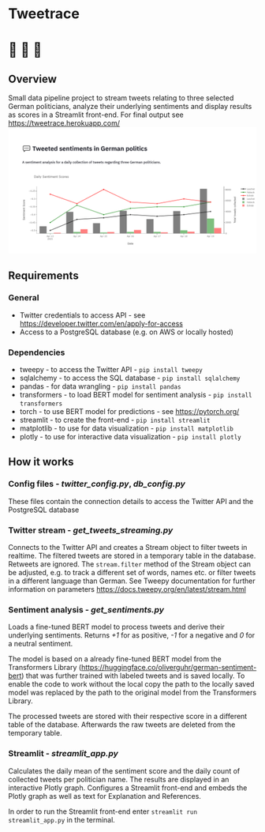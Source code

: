 # Tweetrace
# 🏁 🏁 🏁
## Overview
Small data pipeline project to stream tweets relating to three selected German politicians, analyze their underlying sentiments and display results as scores in a Streamlit front-end. For final output see https://tweetrace.herokuapp.com/
![Screenshot](/images/screenshot.png)
## Requirements
### General
- Twitter credentials to access API - see https://developer.twitter.com/en/apply-for-access
- Access to a PostgreSQL database (e.g. on AWS or locally hosted)
### Dependencies
- tweepy - to access the Twitter API - `pip install tweepy`
- sqlalchemy - to access the SQL database - `pip install sqlalchemy`
- pandas - for data wrangling - `pip install pandas`
- transformers - to load BERT model for sentiment analysis - `pip install transformers`
- torch - to use BERT model for predictions - see https://pytorch.org/ 
- streamlit - to create the front-end - `pip install streamlit`
- matplotlib - to use for data visualization - `pip install matplotlib`
- plotly - to use for interactive data visualization - `pip install plotly`

## How it works

### Config files - *twitter_config.py*, *db_config.py*
These files contain the connection details to access the Twitter API and the PostgreSQL database

### Twitter stream - *get_tweets_streaming.py*
Connects to the Twitter API and creates a Stream object to filter tweets in realtime. The filtered tweets are stored in a temporary table in the database. Retweets are ignored.
The `stream.filter` method of the Stream object can be adjusted, e.g. to track a different set of words, names etc. or filter tweets in a different language than German. 
See Tweepy documentation for further information on parameters https://docs.tweepy.org/en/latest/stream.html

### Sentiment analysis - *get_sentiments.py*
Loads a fine-tuned BERT model to process tweets and derive their underlying sentiments. Returns *+1* for as positive, *-1* for a negative and *0* for a neutral sentiment.

The model is based on a already fine-tuned BERT model from the Transformers Library (https://huggingface.co/oliverguhr/german-sentiment-bert) that was further trained with labeled tweets and is saved locally. To enable the code to work without the local copy the path to the locally saved model was replaced by the path to the original model from the Transformers Library.

The processed tweets are stored with their respective score in a different table of the database. Afterwards the raw tweets are deleted from the temporary table.

### Streamlit - *streamlit_app.py*
Calculates the daily mean of the sentiment score and the daily count of collected tweets per politician name. The results are displayed in an interactive Plotly graph.
Configures a Streamlit front-end and embeds the Plotly graph as well as text for Explanation and References.

In order to run the Streamlit front-end enter `streamlit run streamlit_app.py` in the terminal.
